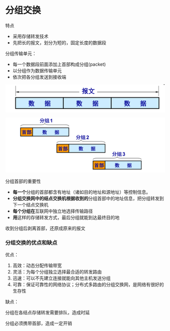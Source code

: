 # 分组交换

特点

- 采用存储转发技术
- 先把长的报文，划分为短的，固定长度的数据段

分组传输单元：

- 每一个数据段前面添加上首部构成分组(packet)
- 以分组作为数据传输单元
- 依次把各分组发送到接收端

![Copy%20of%20%E5%88%86%E7%BB%84%E4%BA%A4%E6%8D%A2%2076db3f7a033342e9aae27ee3da7eaa6e/Untitled.png](Copy%20of%20%E5%88%86%E7%BB%84%E4%BA%A4%E6%8D%A2%2076db3f7a033342e9aae27ee3da7eaa6e/Untitled.png)

![Copy%20of%20%E5%88%86%E7%BB%84%E4%BA%A4%E6%8D%A2%2076db3f7a033342e9aae27ee3da7eaa6e/Untitled%201.png](Copy%20of%20%E5%88%86%E7%BB%84%E4%BA%A4%E6%8D%A2%2076db3f7a033342e9aae27ee3da7eaa6e/Untitled%201.png)

分组首部的重要性

- **每一个**分组的首部都含有地址（诸如目的地址和源地址）等控制信息。
- **分组交换网中的结点交换机根据收到的**分组首部中的地址信息，把分组转发到下一个结点交换机
- **每个分组在**互联网中独立地选择传输路径
- **用**这样的存储转发方式，最后分组就能到达最终目的地

收到分组后剥离首部，还原成原来的报文

### 分组交换的优点和缺点

优点：

1. 高效：动态分配传输带宽
2. 灵活：为每个分组独立选择最合适的转发路由
3. 迅速：可以不先建立连接就能向其他主机发送分组
4. 可靠：保证可靠性的网络协议；分布式多路由的分组交换网，是网络有很好的生存性

缺点：

分组在各结点存储转发需要排队，造成时延

分组必须携带首部，造成一定开销